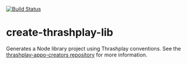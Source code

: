 [![Build Status](https://drone.thrashplay.com/api/badges/thrashplay/thrashplay-app-creators/status.svg)](https://drone.thrashplay.com/thrashplay/thrashplay-app-creators)

# create-thrashplay-lib
Generates a Node library project using Thrashplay conventions. See the
[thrashplay-appo-creators repository](https://github.com/thrashplay/thrashplay-app-creators) for 
more information.